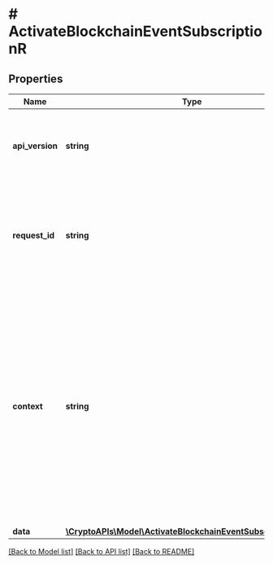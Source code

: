 # # ActivateBlockchainEventSubscriptionR

## Properties

Name | Type | Description | Notes
------------ | ------------- | ------------- | -------------
**api_version** | **string** | Specifies the version of the API that incorporates this endpoint. |
**request_id** | **string** | Defines the ID of the request. The &#x60;requestId&#x60; is generated by Crypto APIs and it&#39;s unique for every request. |
**context** | **string** | In batch situations the user can use the context to correlate responses with requests. This property is present regardless of whether the response was successful or returned as an error. &#x60;context&#x60; is specified by the user. | [optional]
**data** | [**\CryptoAPIs\Model\ActivateBlockchainEventSubscriptionRData**](ActivateBlockchainEventSubscriptionRData.md) |  |

[[Back to Model list]](../../README.md#models) [[Back to API list]](../../README.md#endpoints) [[Back to README]](../../README.md)
